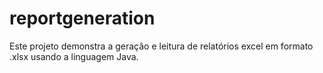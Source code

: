 # reportgeneration


Este projeto demonstra a geração e leitura de relatórios excel em formato .xlsx usando a linguagem Java.
